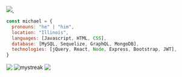 <p>
<a href="https://www.linkedin.com/in/michael-bee-13676a225/">
 <img src="https://img.shields.io/badge/-MichaelBee-blue?style=flat-square&logo=Linkedin&logoColor=white&link=https://www.linkedin.com/in/michael-bee-13676a225/"/>
</a>
<img src="https://komarev.com/ghpvc/?username=Michael-Bee&style=flat-square&color=blue" alt=""/>
</p>

```javascript
const michael = {
  pronouns: "he" | "him",
  location: "Illinois",
  languages: [Javascript, HTML, CSS],
  database: [MySQL, Sequelize, GraphQL, MongoDB],
  technologies: [jQuery, React, Node, Express, Bootstrap, JWT],
}
```

<img align="center" src="https://github-readme-stats.vercel.app/api?username=Michael-Bee&theme=merko&hide=stars,issues&count_private=true&show_icons=true" />
<img align="center" src="https://github-readme-streak-stats.herokuapp.com/?user=Michael-Bee&theme=merko" alt="mystreak"/>
<img align="center" src="https://github-readme-stats.vercel.app/api/top-langs/?username=Michael-Bee&layout=compact&theme=merko" />